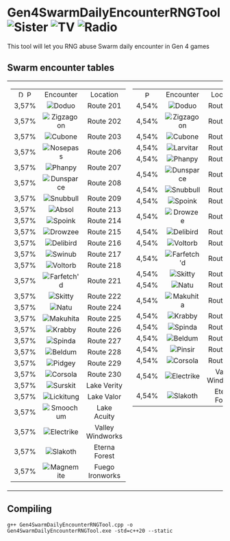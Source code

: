 # Gen4SwarmDailyEncounterRNGTool <img src="https://github.com/user-attachments/assets/534d8380-f6b5-4024-8401-fe86b29bf252" title="Sister"> <img src="https://github.com/user-attachments/assets/14560d58-97d2-4642-9d92-920aa6eb204b" title="TV"> <img src="https://github.com/user-attachments/assets/bc7df9b8-a49c-4215-bbe8-287725997c85" title="Radio">
This tool will let you RNG abuse Swarm daily encounter in Gen 4 games

## Swarm encounter tables
<table>
  <tr>
    <td valign="top">
      <table>
        <tr align="center">
          <td><img src="https://github.com/Real96/DPPtHoneyTreeRNGTool/assets/20956021/cae6e50d-5d3b-4beb-bdea-c3bdfae8940a" title="D" width="15">
            <img src="https://github.com/Real96/DPPtHoneyTreeRNGTool/assets/20956021/bbe51f0e-417c-4359-b1c6-3e2e36a4798a" title="P" width="15">
          </td>
          <td>Encounter</td>
          <td width="15">Location</td>
        </tr>
        <tr align="center">
          <td>3,57%</td>
          <td><img src="https://github.com/PokeAPI/sprites/blob/master/sprites/pokemon/versions/generation-viii/icons/84.png" title="Doduo"></td>
          <td>Route 201</td>
        </tr>
        <tr align="center">
          <td>3,57%</td>
          <td><img src="https://github.com/PokeAPI/sprites/blob/master/sprites/pokemon/versions/generation-viii/icons/263.png" title="Zigzagoon"></td>
          <td>Route 202</td>
        </tr>
        <tr align="center">
          <td>3,57%</td>
          <td><img src="https://github.com/PokeAPI/sprites/blob/master/sprites/pokemon/versions/generation-viii/icons/104.png" title="Cubone"></td>
          <td>Route 203</td>
        </tr>
        <tr align="center">
          <td>3,57%</td>
          <td><img src="https://github.com/PokeAPI/sprites/blob/master/sprites/pokemon/versions/generation-viii/icons/299.png" title="Nosepass"></td>
          <td>Route 206</td>
        </tr>
        <tr align="center">
          <td>3,57%</td>
          <td><img src="https://github.com/PokeAPI/sprites/blob/master/sprites/pokemon/versions/generation-viii/icons/231.png" title="Phanpy"></td>
          <td>Route 207</td>
        </tr>
        <tr align="center">
          <td>3,57%</td>
          <td><img src="https://github.com/PokeAPI/sprites/blob/master/sprites/pokemon/versions/generation-viii/icons/206.png" title="Dunsparce"></td>
          <td>Route 208</td>
        </tr>
        <tr align="center">
          <td>3,57%</td>
          <td><img src="https://github.com/PokeAPI/sprites/blob/master/sprites/pokemon/versions/generation-viii/icons/209.png" title="Snubbull"></td>
          <td>Route 209</td>
        </tr>
        <tr align="center">
          <td>3,57%</td>
          <td><img src="https://github.com/PokeAPI/sprites/blob/master/sprites/pokemon/versions/generation-viii/icons/359.png" title="Absol"></td>
          <td>Route 213</td>
        </tr>
        <tr align="center">
          <td>3,57%</td>
          <td><img src="https://github.com/PokeAPI/sprites/blob/master/sprites/pokemon/versions/generation-viii/icons/325.png" title="Spoink"></td>
          <td>Route 214</td>
        </tr>
        <tr align="center">
          <td>3,57%</td>
          <td><img src="https://github.com/PokeAPI/sprites/blob/master/sprites/pokemon/versions/generation-viii/icons/96.png" title="Drowzee"></td>
          <td>Route 215</td>
        </tr>
        <tr align="center">
          <td>3,57%</td>
          <td><img src="https://github.com/PokeAPI/sprites/blob/master/sprites/pokemon/versions/generation-viii/icons/225.png" title="Delibird"></td>
          <td>Route 216</td>
        </tr>
        <tr align="center">
          <td>3,57%</td>
          <td><img src="https://github.com/PokeAPI/sprites/blob/master/sprites/pokemon/versions/generation-viii/icons/220.png" title="Swinub"></td>
          <td>Route 217</td>
        </tr>
        <tr align="center">
          <td>3,57%</td>
          <td><img src="https://github.com/PokeAPI/sprites/blob/master/sprites/pokemon/versions/generation-viii/icons/100.png" title="Voltorb"></td>
          <td>Route 218</td>
        </tr>
        <tr align="center">
          <td>3,57%</td>
          <td><img src="https://github.com/PokeAPI/sprites/blob/master/sprites/pokemon/versions/generation-viii/icons/83.png" title="Farfetch'd"></td>
          <td>Route 221</td>
        </tr>
        <tr align="center">
          <td>3,57%</td>
          <td><img src="https://github.com/PokeAPI/sprites/blob/master/sprites/pokemon/versions/generation-viii/icons/300.png" title="Skitty"></td>
          <td>Route 222</td>
        </tr>
        <tr align="center">
          <td>3,57%</td>
          <td><img src="https://github.com/PokeAPI/sprites/blob/master/sprites/pokemon/versions/generation-viii/icons/177.png" title="Natu"></td>
          <td>Route 224</td>
        </tr>
        <tr align="center">
          <td>3,57%</td>
          <td><img src="https://github.com/PokeAPI/sprites/blob/master/sprites/pokemon/versions/generation-viii/icons/296.png" title="Makuhita"></td>
          <td>Route 225</td>
        </tr>
        <tr align="center">
          <td>3,57%</td>
          <td><img src="https://github.com/PokeAPI/sprites/blob/master/sprites/pokemon/versions/generation-viii/icons/98.png" title="Krabby"></td>
          <td>Route 226</td>
        </tr>
        <tr align="center">
          <td>3,57%</td>
          <td><img src="https://github.com/PokeAPI/sprites/blob/master/sprites/pokemon/versions/generation-viii/icons/327.png" title="Spinda"></td>
          <td>Route 227</td>
        </tr>
        <tr align="center">
          <td>3,57%</td>
          <td><img src="https://github.com/PokeAPI/sprites/blob/master/sprites/pokemon/versions/generation-viii/icons/374.png" title="Beldum"></td>
          <td>Route 228</td>
        </tr>
        <tr align="center">
          <td>3,57%</td>
          <td><img src="https://github.com/PokeAPI/sprites/blob/master/sprites/pokemon/versions/generation-viii/icons/16.png" title="Pidgey"></td>
          <td>Route 229</td>
        </tr>
        <tr align="center">
          <td>3,57%</td>
          <td><img src="https://github.com/PokeAPI/sprites/blob/master/sprites/pokemon/versions/generation-viii/icons/222.png" title="Corsola"></td>
          <td>Route 230</td>
        </tr>
        <tr align="center">
          <td>3,57%</td>
          <td><img src="https://github.com/PokeAPI/sprites/blob/master/sprites/pokemon/versions/generation-viii/icons/283.png" title="Surskit"></td>
          <td>Lake Verity</td>
        </tr>
        <tr align="center">
          <td>3,57%</td>
          <td><img src="https://github.com/PokeAPI/sprites/blob/master/sprites/pokemon/versions/generation-viii/icons/108.png" title="Lickitung"></td>
          <td>Lake Valor</td>
        </tr>
        <tr align="center">
          <td>3,57%</td>
          <td><img src="https://github.com/PokeAPI/sprites/blob/master/sprites/pokemon/versions/generation-viii/icons/238.png" title="Smoochum"></td>
          <td>Lake Acuity</td>
        </tr>
        <tr align="center">
          <td>3,57%</td>
          <td><img src="https://github.com/PokeAPI/sprites/blob/master/sprites/pokemon/versions/generation-viii/icons/309.png" title="Electrike"></td>
          <td>Valley Windworks</td>
        </tr>
        <tr align="center">
          <td>3,57%</td>
          <td><img src="https://github.com/PokeAPI/sprites/blob/master/sprites/pokemon/versions/generation-viii/icons/287.png" title="Slakoth"></td>
          <td>Eterna Forest</td>
        </tr>
        <tr align="center">
          <td>3,57%</td>
          <td><img src="https://github.com/PokeAPI/sprites/blob/master/sprites/pokemon/versions/generation-viii/icons/81.png" title="Magnemite"></td>
          <td>Fuego Ironworks</td>
        </tr>
      </table>
    </td>
    <td valign="top">
      <table>
        <tr align="center">
          <td><img src="https://github.com/Real96/DPPtHoneyTreeRNGTool/assets/20956021/a5509f23-652f-4433-90f8-d97b7881802b" title="Pt" width="15"></td>
          <td>Encounter</td>
          <td width="15">Location</td>
        </tr>
        <tr align="center">
          <td>4,54%</td>
          <td><img src="https://github.com/PokeAPI/sprites/blob/master/sprites/pokemon/versions/generation-viii/icons/84.png" title="Doduo"></td>
          <td>Route 201</td>
        </tr>
        <tr align="center">
          <td>4,54%</td>
          <td><img src="https://github.com/PokeAPI/sprites/blob/master/sprites/pokemon/versions/generation-viii/icons/263.png" title="Zigzagoon"></td>
          <td>Route 202</td>
        </tr>
        <tr align="center">
          <td>4,54%</td>
          <td><img src="https://github.com/PokeAPI/sprites/blob/master/sprites/pokemon/versions/generation-viii/icons/104.png" title="Cubone"></td>
          <td>Route 203</td>
        </tr>
        <tr align="center">
          <td>4,54%</td>
          <td><img src="https://github.com/PokeAPI/sprites/blob/master/sprites/pokemon/versions/generation-viii/icons/246.png" title="Larvitar"></td>
          <td>Route 206</td>
        </tr>
        <tr align="center">
          <td>4,54%</td>
          <td><img src="https://github.com/PokeAPI/sprites/blob/master/sprites/pokemon/versions/generation-viii/icons/231.png" title="Phanpy"></td>
          <td>Route 207</td>
        </tr>
        <tr align="center">
          <td>4,54%</td>
          <td><img src="https://github.com/PokeAPI/sprites/blob/master/sprites/pokemon/versions/generation-viii/icons/206.png" title="Dunsparce"></td>
          <td>Route 208</td>
        </tr>
        <tr align="center">
          <td>4,54%</td>
          <td><img src="https://github.com/PokeAPI/sprites/blob/master/sprites/pokemon/versions/generation-viii/icons/209.png" title="Snubbull"></td>
          <td>Route 209</td>
        </tr>
        <tr align="center">
          <td>4,54%</td>
          <td><img src="https://github.com/PokeAPI/sprites/blob/master/sprites/pokemon/versions/generation-viii/icons/325.png" title="Spoink"></td>
          <td>Route 214</td>
        </tr>
        <tr align="center">
          <td>4,54%</td>
          <td><img src="https://github.com/PokeAPI/sprites/blob/master/sprites/pokemon/versions/generation-viii/icons/96.png" title="Drowzee"></td>
          <td>Route 215</td>
        </tr>
        <tr align="center">
          <td>4,54%</td>
          <td><img src="https://github.com/PokeAPI/sprites/blob/master/sprites/pokemon/versions/generation-viii/icons/225.png" title="Delibird"></td>
          <td>Route 217</td>
        </tr>
        <tr align="center">
          <td>4,54%</td>
          <td><img src="https://github.com/PokeAPI/sprites/blob/master/sprites/pokemon/versions/generation-viii/icons/100.png" title="Voltorb"></td>
          <td>Route 218</td>
        </tr>
        <tr align="center">
          <td>4,54%</td>
          <td><img src="https://github.com/PokeAPI/sprites/blob/master/sprites/pokemon/versions/generation-viii/icons/83.png" title="Farfetch'd"></td>
          <td>Route 221</td>
        </tr>
        <tr align="center">
          <td>4,54%</td>
          <td><img src="https://github.com/PokeAPI/sprites/blob/master/sprites/pokemon/versions/generation-viii/icons/300.png" title="Skitty"></td>
          <td>Route 222</td>
        </tr>
        <tr align="center">
          <td>4,54%</td>
          <td><img src="https://github.com/PokeAPI/sprites/blob/master/sprites/pokemon/versions/generation-viii/icons/177.png" title="Natu"></td>
          <td>Route 224</td>
        </tr>
        <tr align="center">
          <td>4,54%</td>
          <td><img src="https://github.com/PokeAPI/sprites/blob/master/sprites/pokemon/versions/generation-viii/icons/296.png" title="Makuhita"></td>
          <td>Route 225</td>
        </tr>
        <tr align="center">
          <td>4,54%</td>
          <td><img src="https://github.com/PokeAPI/sprites/blob/master/sprites/pokemon/versions/generation-viii/icons/98.png" title="Krabby"></td>
          <td>Route 226</td>
        </tr>
        <tr align="center">
          <td>4,54%</td>
          <td><img src="https://github.com/PokeAPI/sprites/blob/master/sprites/pokemon/versions/generation-viii/icons/327.png" title="Spinda"></td>
          <td>Route 227</td>
        </tr>
        <tr align="center">
          <td>4,54%</td>
          <td><img src="https://github.com/PokeAPI/sprites/blob/master/sprites/pokemon/versions/generation-viii/icons/374.png" title="Beldum"></td>
          <td>Route 228</td>
        </tr>
        <tr align="center">
          <td>4,54%</td>
          <td><img src="https://github.com/PokeAPI/sprites/blob/master/sprites/pokemon/versions/generation-viii/icons/127.png" title="Pinsir"></td>
          <td>Route 229</td>
        </tr>
        <tr align="center">
          <td>4,54%</td>
          <td><img src="https://github.com/PokeAPI/sprites/blob/master/sprites/pokemon/versions/generation-viii/icons/222.png" title="Corsola"></td>
          <td>Route 230</td>
        </tr>
        <tr align="center">
          <td>4,54%</td>
          <td><img src="https://github.com/PokeAPI/sprites/blob/master/sprites/pokemon/versions/generation-viii/icons/309.png" title="Electrike"></td>
          <td>Valley Windworks</td>
        </tr>
        <tr align="center">
          <td>4,54%</td>
          <td><img src="https://github.com/PokeAPI/sprites/blob/master/sprites/pokemon/versions/generation-viii/icons/287.png" title="Slakoth"></td>
          <td>Eterna Forest</td>
        </tr>
      </table>
    </td>
    <td valign="top">
      <table>
        <tr align="center">
          <td>
            <img src="https://github.com/Real96/HGSSRockSmashItemsRNGTool/assets/20956021/73eef51d-77e2-454e-a8ee-db7f962f74fb" title="HG" width="15">
            <img src="https://github.com/Real96/HGSSRockSmashItemsRNGTool/assets/20956021/5dc9d411-cc38-494e-b8d6-fdca647424d5" title="SS" width="15">
          </td>
          <td colspan="2">Encounter</td>
          <td width="15">Location</td>
        </tr>
        <tr align="center">
          <td>5%</td>
          <td colspan="2"><img src="https://github.com/PokeAPI/sprites/blob/master/sprites/pokemon/versions/generation-viii/icons/261.png" title="Poochyena"></td>
          <td>Route 1</td>
        </tr>
        <tr align="center">
          <td rowspan="2">5%</td>
          <td>
            <img src="https://github.com/Real96/HGSSRockSmashItemsRNGTool/assets/20956021/73eef51d-77e2-454e-a8ee-db7f962f74fb" title="HG" width="10">
          </td>
          <td>
            <img src="https://github.com/Real96/HGSSRockSmashItemsRNGTool/assets/20956021/5dc9d411-cc38-494e-b8d6-fdca647424d5" title="SS" width="10">
          </td>
          <td rowspan="2">Route 3</td>
        </tr>
        <tr align="center">
          <td><img src="https://github.com/PokeAPI/sprites/blob/master/sprites/pokemon/versions/generation-viii/icons/343.png" title="Baltoy" width="40"></td>
          <td><img src="https://github.com/PokeAPI/sprites/blob/master/sprites/pokemon/versions/generation-viii/icons/316.png" title="Gulpin" width="40"></td>
        </tr>
        <tr align="center">
          <td rowspan="2">5%</td>
          <td>
            <img src="https://github.com/Real96/HGSSRockSmashItemsRNGTool/assets/20956021/73eef51d-77e2-454e-a8ee-db7f962f74fb" title="HG" width="10">
          </td>
          <td>
            <img src="https://github.com/Real96/HGSSRockSmashItemsRNGTool/assets/20956021/5dc9d411-cc38-494e-b8d6-fdca647424d5" title="SS" width="10">
          </td>
          <td rowspan="2">Route 9</td>
        </tr>
        <tr align="center">
          <td><img src="https://github.com/PokeAPI/sprites/blob/master/sprites/pokemon/versions/generation-viii/icons/302.png" title="Sableye" width="40"></td>
          <td><img src="https://github.com/PokeAPI/sprites/blob/master/sprites/pokemon/versions/generation-viii/icons/303.png" title="Mawile" width="40"></td>
        </tr>
        <tr align="center">
          <td>5%</td>
          <td colspan="2"><img src="https://github.com/PokeAPI/sprites/blob/master/sprites/pokemon/versions/generation-viii/icons/369.png" title="Relicanth"></td>
          <td>Route 12 (Fishing)</td>
        </tr>
        <tr align="center">
          <td>5%</td>
          <td colspan="2"><img src="https://github.com/PokeAPI/sprites/blob/master/sprites/pokemon/versions/generation-viii/icons/113.png" title="Chansey"></td>
          <td>Route 13</td>
        </tr>
        <tr align="center">
          <td>5%</td>
          <td colspan="2"><img src="https://github.com/PokeAPI/sprites/blob/master/sprites/pokemon/versions/generation-viii/icons/366.png" title="Clamperl"></td>
          <td>Route 19 (Surfing)</td>
        </tr>
        <tr align="center">
          <td>5%</td>
          <td colspan="2"><img src="https://github.com/PokeAPI/sprites/blob/master/sprites/pokemon/versions/generation-viii/icons/211.png" title="Qwilfish"></td>
          <td>Route 32 (Fishing)</td>
        </tr>
        <tr align="center">
          <td>5%</td>
          <td colspan="2"><img src="https://github.com/PokeAPI/sprites/blob/master/sprites/pokemon/versions/generation-viii/icons/427.png" title="Buneary"></td>
          <td>Route 25</td>
        </tr>
        <tr align="center">
          <td>5%</td>
          <td colspan="2"><img src="https://github.com/PokeAPI/sprites/blob/master/sprites/pokemon/versions/generation-viii/icons/370.png" title="Luvdisc"></td>
          <td>Route 27 (Surfing)</td>
        </tr>
        <tr align="center">
          <td>5%</td>
          <td colspan="2"><img src="https://github.com/PokeAPI/sprites/blob/master/sprites/pokemon/versions/generation-viii/icons/280.png" title="Ralts"></td>
          <td>Route 34</td>
        </tr>
        <tr align="center">
          <td>5%</td>
          <td colspan="2"><img src="https://github.com/PokeAPI/sprites/blob/master/sprites/pokemon/versions/generation-viii/icons/193.png" title="Yanma"></td>
          <td>Route 35</td>
        </tr>
        <tr align="center">
          <td>5%</td>
          <td colspan="2"><img src="https://github.com/PokeAPI/sprites/blob/master/sprites/pokemon/versions/generation-viii/icons/209.png" title="Snubbull"></td>
          <td>Route 38</td>
        </tr>
        <tr align="center">
          <td>5%</td>
          <td colspan="2"><img src="https://github.com/PokeAPI/sprites/blob/master/sprites/pokemon/versions/generation-viii/icons/223.png" title="Remoraid"></td>
          <td>Route 44 (Fishing)</td>
        </tr>
        <tr align="center">
          <td>5%</td>
          <td colspan="2"><img src="https://github.com/PokeAPI/sprites/blob/master/sprites/pokemon/versions/generation-viii/icons/333.png" title="Swablu"></td>
          <td>Route 45</td>
        </tr>
        <tr align="center">
          <td>5%</td>
          <td colspan="2"><img src="https://github.com/PokeAPI/sprites/blob/master/sprites/pokemon/versions/generation-viii/icons/132.png" title="Ditto"></td>
          <td>Route 47</td>
        </tr>
        <tr align="center">
          <td>5%</td>
          <td colspan="2"><img src="https://github.com/PokeAPI/sprites/blob/master/sprites/pokemon/versions/generation-viii/icons/183.png" title="Marill"></td>
          <td>Mt. Mortar</td>
        </tr>
        <tr align="center">
          <td>5%</td>
          <td colspan="2"><img src="https://github.com/PokeAPI/sprites/blob/master/sprites/pokemon/versions/generation-viii/icons/206.png" title="Dunsparce"></td>
          <td>Dark Cave</td>
        </tr>
        <tr align="center">
          <td>5%</td>
          <td colspan="2"><img src="https://github.com/PokeAPI/sprites/blob/master/sprites/pokemon/versions/generation-viii/icons/401.png" title="Kricketot"></td>
          <td>Viridian Forest</td>
        </tr>
        <tr align="center">
          <td>5%</td>
          <td colspan="2"><img src="https://github.com/PokeAPI/sprites/blob/master/sprites/pokemon/versions/generation-viii/icons/278.png" title="Wingull"></td>
          <td>Vermilion City (Surfing)</td>
        </tr>
        <tr align="center">
          <td>5%</td>
          <td colspan="2"><img src="https://github.com/PokeAPI/sprites/blob/master/sprites/pokemon/versions/generation-viii/icons/340.png" title="Whiscash"></td>
          <td>Violet City (Fishing)</td>
        </tr>
      </table>
    </td>
  </tr>
</table>

## Compiling
```
g++ Gen4SwarmDailyEncounterRNGTool.cpp -o Gen4SwarmDailyEncounterRNGTool.exe -std=c++20 --static
```
